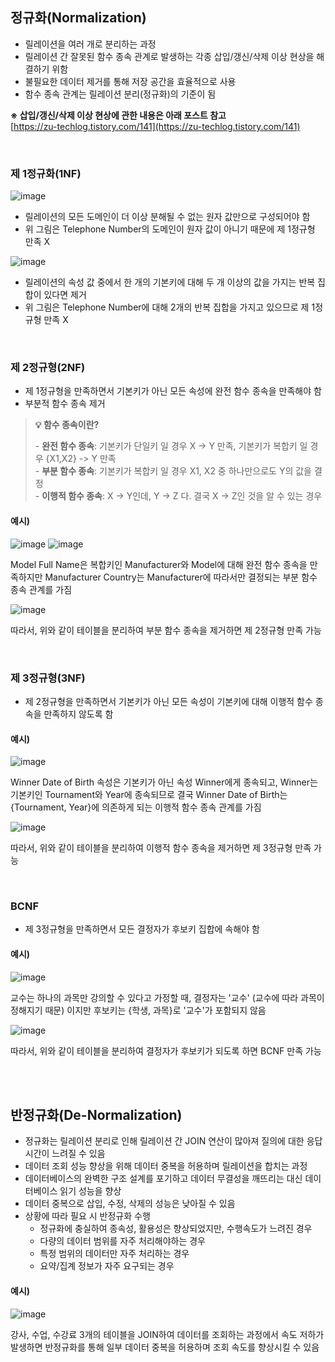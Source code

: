 ## **정규화(Normalization)**

-   릴레이션을 여러 개로 분리하는 과정
-   릴레이션 간 잘못된 함수 종속 관계로 발생하는 각종 삽입/갱신/삭제 이상 현상을 해결하기 위함
-   불필요한 데이터 제거를 통해 저장 공간을 효율적으로 사용
-   함수 종속 관계는 릴레이션 분리(정규화)의 기준이 됨

**※ 삽입/갱신/삭제 이상 현상에 관한 내용은 아래 포스트 참고**  
[https://zu-techlog.tistory.com/141](https://zu-techlog.tistory.com/141)

</br>

### **제 1정규화(1NF)**

![image](https://user-images.githubusercontent.com/64777557/229429623-b08c5d76-6e33-4efc-a20b-9402ace04369.png)

-   릴레이션의 모든 도메인이 더 이상 분해될 수 없는 원자 값만으로 구성되어야 함
-   위 그림은 Telephone Number의 도메인이 원자 값이 아니기 때문에 제 1정규형 만족 X

![image](https://user-images.githubusercontent.com/64777557/229429634-c4359d48-114b-4c9b-a389-16417191d72b.png)

-   릴레이션의 속성 값 중에서 한 개의 기본키에 대해 두 개 이상의 값을 가지는 반복 집합이 있다면 제거
-   위 그림은 Telephone Number에 대해 2개의 반복 집합을 가지고 있으므로 제 1정규형 만족 X

</br>

### **제 2정규형(2NF)**

-   제 1정규형을 만족하면서 기본키가 아닌 모든 속성에 완전 함수 종속을 만족해야 함
-   부분적 함수 종속 제거

> **💡 함수 종속이란?**  
>   
> \- **완전 함수 종속**: 기본키가 단일키 일 경우 X -> Y 만족, 기본키가 복합키 일 경우 {X1,X2} -> Y 만족  
> \- **부분 함수 종속**: 기본키가 복합키 일 경우 X1, X2 중 하나만으로도 Y의 값을 결정  
> \- **이행적 함수 종속**: X -> Y인데, Y -> Z 다. 결국 X -> Z인 것을 알 수 있는 경우

#### **예시)**

![image](https://user-images.githubusercontent.com/64777557/229429694-77b755da-f476-4073-94e3-d31dad6ade38.png)
![image](https://user-images.githubusercontent.com/64777557/229429717-98afa7cf-2f57-49c1-83bb-616ac73b4283.png)

Model Full Name은 복합키인 Manufacturer와 Model에 대해 완전 함수 종속을 만족하지만 Manufacturer Country는 Manufacturer에 따라서만 결정되는 부분 함수 종속 관계를 가짐

![image](https://user-images.githubusercontent.com/64777557/229429745-376068cf-8c17-466a-b2bf-eec350e821f1.png)

따라서, 위와 같이 테이블을 분리하여 부분 함수 종속을 제거하면 제 2정규형 만족 가능

</br>

### **제 3정규형(3NF)**

-   제 2정규형을 만족하면서 기본키가 아닌 모든 속성이 기본키에 대해 이행적 함수 종속을 만족하지 않도록 함

#### **예시)**

![image](https://user-images.githubusercontent.com/64777557/229429770-46adba2f-a01b-4f7f-b104-8156f7acc590.png)

Winner Date of Birth 속성은 기본키가 아닌 속성 Winner에게 종속되고, Winner는 기본키인 Tournament와 Year에 종속되므로 결국 Winner Date of Birth는 {Tournament, Year}에 의존하게 되는 이행적 함수 종속 관계를 가짐

![image](https://user-images.githubusercontent.com/64777557/229429783-5b8cf428-6a25-4a97-9ee8-7070cb2d71ad.png)

따라서, 위와 같이 테이블을 분리하여 이행적 함수 종속을 제거하면 제 3정규형 만족 가능

</br>

### **BCNF**

-   제 3정규형을 만족하면서 모든 결정자가 후보키 집합에 속해야 함

#### **예시)** 

![image](https://user-images.githubusercontent.com/64777557/229429806-d8eb8563-ec03-40c0-a7db-bba674d2fc5d.png)

교수는 하나의 과목만 강의할 수 있다고 가정할 때, 결정자는 '교수' (교수에 따라 과목이 정해지기 때문) 이지만 후보키는 {학생, 과목}로 '교수'가 포함되지 않음

![image](https://user-images.githubusercontent.com/64777557/229429815-502debca-2123-46ca-a2e9-c70ccec39692.png)

따라서, 위와 같이 테이블을 분리하여 결정자가 후보키가 되도록 하면 BCNF 만족 가능

</br></br>

## **반정규화(De-Normalization)**

-   정규화는 릴레이션 분리로 인해 릴레이션 간 JOIN 연산이 많아져 질의에 대한 응답 시간이 느려질 수 있음
-   데이터 조회 성능 향상을 위해 데이터 중복을 허용하며 릴레이션을 합치는 과정
-   데이터베이스의 완벽한 구조 설계를 포기하고 데이터 무결성을 깨뜨리는 대신 데이터베이스 읽기 성능을 향상
-   데이터 중복으로 삽입, 수정, 삭제의 성능은 낮아질 수 있음
-   상황에 따라 필요 시 반정규화 수행
    -   정규화에 충실하여 종속성, 활용성은 향상되었지만, 수행속도가 느려진 경우
    -   다량의 데이터 범위를 자주 처리해야하는 경우
    -   특정 범위의 데이터만 자주 처리하는 경우
    -   요약/집계 정보가 자주 요구되는 경우

#### **예시)**

![image](https://user-images.githubusercontent.com/64777557/229429826-8fd0d654-f96a-4f8e-a8f4-9f4af4bb9694.png)

강사, 수업, 수강료 3개의 테이블을 JOIN하여 데이터를 조회하는 과정에서 속도 저하가 발생하면 반정규화를 통해 일부 데이터 중복을 허용하며 조회 속도를 향상시킬 수 있음
